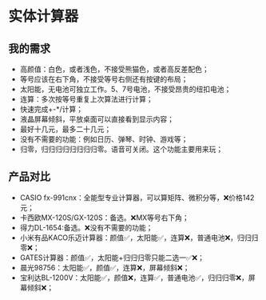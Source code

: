 # 实体计算器

## 我的需求
- 高颜值：白色，或者浅色，不接受熊猫色，或者高反差配色；
- 等号应该在右下角，不接受等号右侧还有按键的布局；
- 太阳能，无电池可独立工作。5、7号电池，不接受昂贵的纽扣电池；
- 连算：多次按等号重复上次算法进行计算；
- 快速完成+-*/计算；
- 液晶屏幕倾斜，平放桌面可以直接看到显示内容；
- 最好十几元，最多二十几元；
- 没有不需要的功能：例如日历、弹琴、时钟、游戏等；
- 归零，归归归归归归归归零。语音可关闭。这个功能主要用来玩；

## 产品对比
- CASIO fx-991cnx：全能型专业计算器，可以算矩阵、微积分等，❌价格142元；
- 卡西欧MX-120S/GX-120S：备选。❌MX等号右下角；
- 得力DL-1654:备选。❌没有不需要的功能；
- 小米有品KACO乐迈计算器：颜值✅，太阳能✅，连算❌，普通电池❌，归归归零❌；
- GATES计算器：颜值✅，太阳能+归归归零只能二选一✅❌；
- 晨光98756：太阳能✅，颜值✅，连算❌，屏幕倾斜❌；
- 宝利达BL-1200V：太阳能✅，颜值❌，连算✅，普通电池✅，归归归零❌，屏幕倾斜❌；

